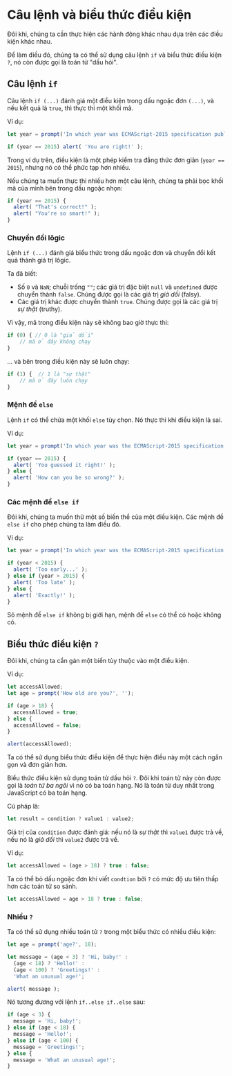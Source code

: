 # Câu lệnh và biểu thức điều kiện

Đôi khi, chúng ta cần thực hiện các hành động khác nhau dựa trên các điều kiện khác nhau.

Để làm điều đó, chúng ta có thể sử dụng câu lệnh `if` và biểu thức điều kiện `?`, nó còn được gọi là toán tử "dấu hỏi".

## Câu lệnh `if`

Câu lệnh `if (...)` đánh giá một điều kiện trong dấu ngoặc đơn `(...)`, và nếu kết quả là `true`, thì thực thi một khối mã.

Ví dụ:

```javascript
let year = prompt('In which year was ECMAScript-2015 specification published?', '');

if (year == 2015) alert( 'You are right!' );
```

Trong ví dụ trên, điều kiện là một phép kiểm tra đẳng thức đơn giản (`year == 2015`), nhưng nó có thể phức tạp hơn nhiều.

Nếu chúng ta muốn thực thi nhiều hơn một câu lệnh, chúng ta phải bọc khối mã của mình bên trong dấu ngoặc nhọn:

```javascript
if (year == 2015) {
  alert( "That's correct!" );
  alert( "You're so smart!" );
}
```

### Chuyển đổi lôgic

Lệnh `if (...)` đánh giá biểu thức trong dấu ngoặc đơn và chuyển đổi kết quả thành giá trị lôgic.

Ta đã biết:

- Số `0` và `NaN`; chuỗi trống `""`; các giá trị đặc biệt `null` và `undefined` được chuyển thành `false`. Chúng được gọi là các giá trị *giả dối* (falsy).
- Các giá trị khác được chuyển thành `true`. Chúng được gọi là các giá trị *sự thật* (truthy).

Vì vậy, mã trong điều kiện này sẽ không bao giờ thực thi:

```javascript
if (0) { // 0 là "giả dối"
    // mã ở đây không chạy
}
```

... và bên trong điều kiện này sẽ luôn chạy:

```javascript
if (1) {  // 1 là "sự thật"
    // mã ở đây luôn chạy
}
```

### Mệnh đề `else`

Lệnh `if` có thể chứa một khối `else` tùy chọn. Nó thực thi khi điều kiện là sai.

Ví dụ:

```javascript
let year = prompt('In which year was the ECMAScript-2015 specification published?', '');

if (year == 2015) {
  alert( 'You guessed it right!' );
} else {
  alert( 'How can you be so wrong?' );
}
```
### Các mệnh đề `else if`

Đôi khi, chúng ta muốn thử một số biến thể của một điều kiện. Các mệnh đề `else if` cho phép chúng ta làm điều đó.

Ví dụ:

```javascript
let year = prompt('In which year was the ECMAScript-2015 specification published?', '');

if (year < 2015) {
  alert( 'Too early...' );
} else if (year > 2015) {
  alert( 'Too late' );
} else {
  alert( 'Exactly!' );
}
```

Sô mệnh đề `else if` không bị giới hạn, mệnh đề `else` có thể có hoặc không có.

## Biểu thức điều kiện `?`

Đôi khi, chúng ta cần gán một biến tùy thuộc vào một điều kiện.

Ví dụ:

```javascript
let accessAllowed;
let age = prompt('How old are you?', '');

if (age > 18) {
  accessAllowed = true;
} else {
  accessAllowed = false;
}

alert(accessAllowed);
```

Ta có thể sử dụng biểu thức điều kiện để thực hiện điều này một cách ngắn gọn và đơn giản hơn.

Biểu thức điều kiện sử dụng toán tử dấu hỏi `?`. Đôi khi toán tử này còn được gọi là *toán tử ba ngôi* vì nó có ba toán hạng. Nó là toán tử duy nhất trong JavaScript có ba toán hạng.

Cú pháp là:

```javascript
let result = condition ? value1 : value2;
```

Giá trị của `condition` được đánh giá: nếu nó là *sự thật* thì `value1` được trả về, nếu nó là *giả dối* thì `value2` được trả về.

Ví dụ:

```javascript
let accessAllowed = (age > 18) ? true : false;
```

Ta có thể bỏ dấu ngoặc đơn khi viết `condtion` bởi `?` có mức độ ưu tiên thấp hơn các toán tử so sánh.

```javascript
let accessAllowed = age > 18 ? true : false;
```

### Nhiều `?`

Ta có thể sử dụng nhiều toán tử `?` trong một biểu thức có nhiều điều kiện:

```javascript
let age = prompt('age?', 18);

let message = (age < 3) ? 'Hi, baby!' :
  (age < 18) ? 'Hello!' :
  (age < 100) ? 'Greetings!' :
  'What an unusual age!';

alert( message );
```

Nó tương đương với lệnh `if..else if..else` sau:

```javascript
if (age < 3) {
  message = 'Hi, baby!';
} else if (age < 18) {
  message = 'Hello!';
} else if (age < 100) {
  message = 'Greetings!';
} else {
  message = 'What an unusual age!';
}
```